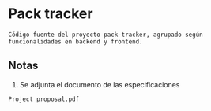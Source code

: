 # Pack tracker
```
Código fuente del proyecto pack-tracker, agrupado según funcionalidades en backend y frontend.
```

## Notas
1. Se adjunta el documento de las especificaciones
```
Project proposal.pdf
```
